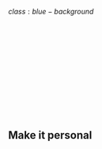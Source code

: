 $class:blue-background$

<h2 class="left white" style="padding-top: 200px;">
  Make it personal
</h2>
